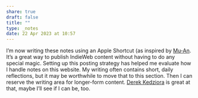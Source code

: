 ```yaml
---
share: true
draft: false
title: ""
type: _notes
date: 22 Apr 2023 at 10:57
---
```


I’m now writing these notes using an Apple Shortcut (as inspired by [Mu-An](https://muan.co). It’s a great way to publish IndieWeb content without having to do any special magic. Setting up this posting strategy has helped me evaluate how I handle notes on this website. My writing often contains short, daily reflections, but it may be worthwhile to move that to this section. Then I can reserve the writing area for longer-form content. [Derek Kedziora](https://derekkedziora.com) is great at that, maybe I’ll see if I can be, too.
